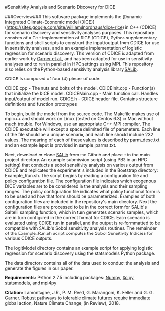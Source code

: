 #Sensitivity Analysis and Scenario Discovery for DICE

###Overview###
This software package implements the [Dynamic Integrated Climate-Economic model (DICE)] (https://sites.google.com/site/williamdnordhaus/dice-rice) in C++ (CDICE) for scenario discovery and sensitivity analyses purposes.  This repository consists of a C++ implementation of DICE (CDICE), Python supplementary functions and shell scripts to construct the input/output from CDICE for use in sensitivity analyses, and a an example implementation of logistic regression for scenario discovery.  This version of CDICE is adapted from earlier work by [Garner et al.](https://github.com/scrim-network/cdice_doeclim), and has been adapted for use in sensitivity analyses and to run in parallel in HPC settings using MPI.  This repository also relies on the Python-based sensitivity analysis library [SALib](https://github.com/SALib/SALib).  

CDICE is composed of four (4) pieces of code:

CDICE.cpp - The nuts and bolts of the model. CDICEInit.cpp - Function(s) that initialize the DICE model. CDICEMain.cpp - Main function call. Handles input/output of model run. CDICE.h - CDICE header file. Contains structure definitions and function prototypes

To begin, build the model from the source code. The Makefile makes use of mpic++ and should work on Linux (tested on Centos 6.3) or Mac without much trouble. For Windows, use an appropriate C++ MPI compiler. The CDICE executable will except a space delimited file of parameters.  Each line of the file should be a unique scenario, and each line should include 232 values.  The meaning of each of these values is described by parm_desc.txt and an example input is provided in sample_parms.txt.

Next, download or clone [SALib](https://github.com/SALib/SALib) from the Github and place it in the main project directory. An example submission script (using PBS in an HPC setting) that conducts a sobol sensitivity analysis on various output from CDICE and replicates the experiment is included in the Bootstrap directory: Example_Run.sh.  The script begins by reading a configuration file and policy configuration file.  The configuration file indicates which exogenous DICE variables are to be considered in the analysis and their sampling ranges.  The policy configuration file indicates what policy functional form is to be used and how that form should be parameterized.  Examples of both configuration files are included in the repository's main directory.  Next the configuration files are processed to be in the correct form for SALib's Saltelli sampling function, which in turn generates scenario samples, which are in turn configured in the correct format for CDICE.  Each scenario is evaluated using CDICE run in parallel, and the output is re-formmatted to be compatible with SALib's Sobol sensitivity analysis routines.  The remainder of the Example_Run.sh script computes the Sobol Sensitivity Indicies for various CDICE outputs.

The logitModel directory contains an example script for applying logistic regression for scenario discovery using the statsmodels Python package.

The data directory contains all of the data used to conduct the analysis and generate the figures in our paper.

**Requirements:**
Python 2.7.5 including packages: [Numpy](http://www.numpy.org/), [Scipy](https://www.scipy.org/), [statsmodels](https://www.statsmodels.org/stable/index.html), and [mpi4py](https://pypi.org/project/mpi4py/)

**Citation:**
Lamontagne, J.R., P. M. Reed, G. Marangoni, K. Keller and G. G. Garner. Robust pathways to tolerable climate futures require immediate
global action, Nature Climate Change, (in Review), 2018.